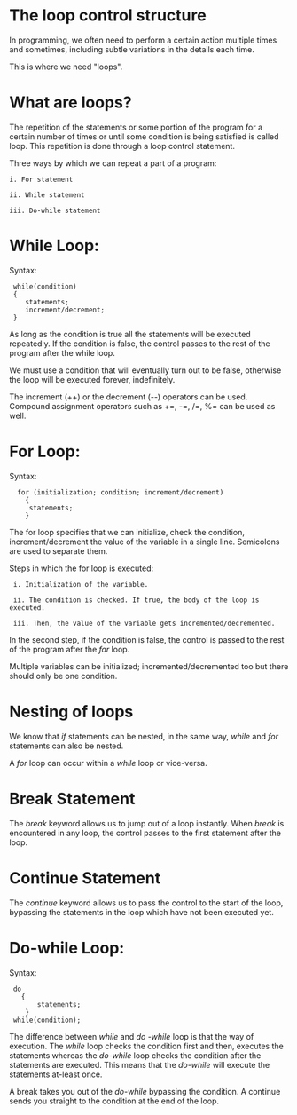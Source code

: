 # The loop control structure

In programming, we often need to perform a certain action multiple times and sometimes, including subtle variations in the details each time. 

This is where we need "loops".

# What are loops?

 The repetition of the statements or some portion of the program for a certain number of times or until some condition is being satisfied is called loop. This repetition is done through a loop control statement.

Three ways by which we can repeat a part of a program:
    
    i. For statement
    
    ii. While statement
    
    iii. Do-while statement

# While Loop:

Syntax:
    
     while(condition)
     {
        statements;
        increment/decrement;
     }

As long as the condition is true all the statements will be executed repeatedly.
If the condition is false, the control passes to the rest of the program after the while loop.
 
We must use a condition that will eventually turn out to be false, otherwise the loop will be executed forever, indefinitely.

The increment (++) or the decrement (--) operators can be used. Compound assignment operators such as +=, -=, /=, %= can be used as well.

# For Loop:

Syntax:
  
      for (initialization; condition; increment/decrement)
        {
         statements;
        }

 The for loop specifies that we can initialize, check the condition, increment/decrement the value of the variable in a single line. Semicolons are used to separate them.

Steps in which the for loop is executed:
	   
     i. Initialization of the variable.
     
     ii. The condition is checked. If true, the body of the loop is executed.
     
     iii. Then, the value of the variable gets incremented/decremented.

In the second step, if the condition is false, the control is passed to the rest of the program after the *for* loop.

Multiple variables can be initialized; incremented/decremented too but there should only be one condition.

# Nesting of loops

We know that *if* statements can be nested, in the same way, *while* and *for* statements can also be nested.

A *for* loop can occur within a *while* loop or vice-versa.

# Break Statement

The *break* keyword allows us to jump out of a loop instantly. When *break* is encountered in any loop, the control passes to the first statement after the loop.

# Continue Statement

The *continue* keyword allows us to pass the control to the start of the loop, bypassing the statements in the loop which have not been executed yet.

# Do-while Loop:

Syntax:

     do
       {
           statements;
        }
     while(condition);

The difference between *while* and *do -while* loop is that the way of execution.
The *while* loop checks the condition first and then, executes the statements whereas the *do-while* loop checks the condition after the statements are executed. This means that the *do-while* will execute the statements at-least once.

A break takes you out of the *do-while* bypassing the condition. A continue sends you straight to the condition at the end of the loop.
